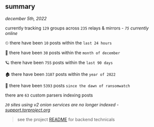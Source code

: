 
## summary
_december 5th, 2022_

currently tracking `129` groups across `235` relays & mirrors - _`75` currently online_

⏲ there have been `10` posts within the `last 24 hours`

🦈 there have been `30` posts within the `month of december`

🪐 there have been `755` posts within the `last 90 days`

🏚 there have been `3107` posts within the `year of 2022`

🦕 there have been `5393` posts `since the dawn of ransomwatch`

there are `63` custom parsers indexing posts

_`20` sites using v2 onion services are no longer indexed - [support.torproject.org](https://support.torproject.org/onionservices/v2-deprecation/)_

> see the project [README](https://github.com/joshhighet/ransomwatch#ransomwatch--) for backend technicals
